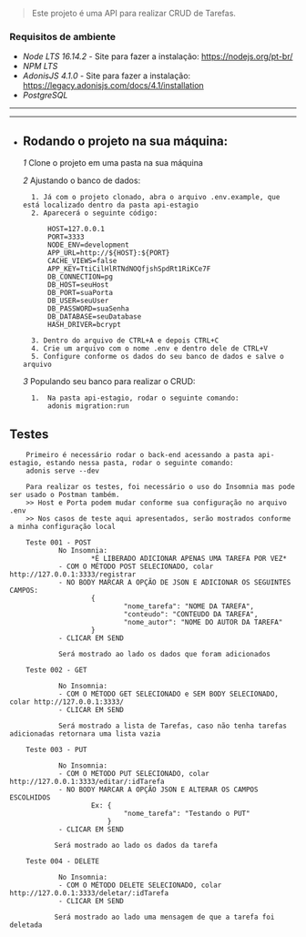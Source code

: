 > Este projeto é uma API para realizar CRUD de Tarefas.

### Requisitos de ambiente
- *Node LTS 16.14.2* - Site para fazer a instalação: https://nodejs.org/pt-br/
- *NPM LTS*
- *AdonisJS 4.1.0* - Site para fazer a instalação: https://legacy.adonisjs.com/docs/4.1/installation
- *PostgreSQL*

---
---

- ## Rodando o projeto na sua máquina:

    *1* Clone o projeto em uma pasta na sua máquina
    
    *2* Ajustando o banco de dados:

        1. Já com o projeto clonado, abra o arquivo .env.example, que está localizado dentro da pasta api-estagio
        2. Aparecerá o seguinte código:

            HOST=127.0.0.1
            PORT=3333
            NODE_ENV=development
            APP_URL=http://${HOST}:${PORT}
            CACHE_VIEWS=false
            APP_KEY=TtiCilHlRTNdNOQfjshSpdRt1RiKCe7F
            DB_CONNECTION=pg
            DB_HOST=seuHost
            DB_PORT=suaPorta
            DB_USER=seuUser
            DB_PASSWORD=suaSenha
            DB_DATABASE=seuDatabase
            HASH_DRIVER=bcrypt

        3. Dentro do arquivo de CTRL+A e depois CTRL+C
        4. Crie um arquivo com o nome .env e dentro dele de CTRL+V
        5. Configure conforme os dados do seu banco de dados e salve o arquivo

    *3* Populando seu banco para realizar o CRUD:
    
        1.  Na pasta api-estagio, rodar o seguinte comando:
            adonis migration:run

## Testes
        
        Primeiro é necessário rodar o back-end acessando a pasta api-estagio, estando nessa pasta, rodar o seguinte comando:
        adonis serve --dev

        Para realizar os testes, foi necessário o uso do Insomnia mas pode ser usado o Postman também.
        >> Host e Porta podem mudar conforme sua configuração no arquivo .env
        >> Nos casos de teste aqui apresentados, serão mostrados conforme a minha configuração local
        
        Teste 001 - POST
                No Insomnia:
                        *É LIBERADO ADICIONAR APENAS UMA TAREFA POR VEZ*
                - COM O MÉTODO POST SELECIONADO, colar http://127.0.0.1:3333/registrar
                - NO BODY MARCAR A OPÇÃO DE JSON E ADICIONAR OS SEGUINTES CAMPOS:
                        {
                                "nome_tarefa": "NOME DA TAREFA",
                                "conteudo": "CONTEUDO DA TAREFA", 
                                "nome_autor": "NOME DO AUTOR DA TAREFA"
                        }
                - CLICAR EM SEND
                
                Será mostrado ao lado os dados que foram adicionados
                
        Teste 002 - GET
        
                No Insomnia:
                - COM O MÉTODO GET SELECIONADO e SEM BODY SELECIONADO, colar http://127.0.0.1:3333/ 
                - CLICAR EM SEND
                
                Será mostrado a lista de Tarefas, caso não tenha tarefas adicionadas retornara uma lista vazia
                
        Teste 003 - PUT
        
                No Insomnia:
                - COM O MÉTODO PUT SELECIONADO, colar http://127.0.0.1:3333/editar/:idTarefa
                - NO BODY MARCAR A OPÇÃO JSON E ALTERAR OS CAMPOS ESCOLHIDOS
                        Ex: { 
                                "nome_tarefa": "Testando o PUT"
                            }
                - CLICAR EM SEND
                
               Será mostrado ao lado os dados da tarefa
               
        Teste 004 - DELETE
        
                No Insomnia:
                - COM O MÉTODO DELETE SELECIONADO, colar http://127.0.0.1:3333/deletar/:idTarefa
                - CLICAR EM SEND
                
               Será mostrado ao lado uma mensagem de que a tarefa foi deletada
               
